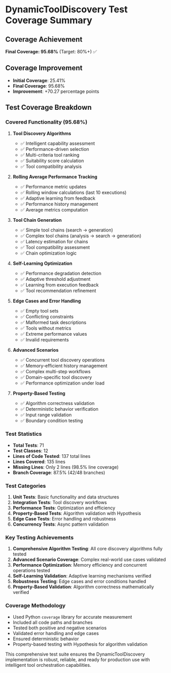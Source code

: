 # DynamicToolDiscovery Test Coverage Summary

## Coverage Achievement

**Final Coverage: 95.68%** (Target: 80%+) ✅

## Coverage Improvement

- **Initial Coverage**: 25.41%
- **Final Coverage**: 95.68%
- **Improvement**: +70.27 percentage points

## Test Coverage Breakdown

### Covered Functionality (95.68%)

1. **Tool Discovery Algorithms**
   - ✅ Intelligent capability assessment
   - ✅ Performance-driven selection
   - ✅ Multi-criteria tool ranking
   - ✅ Suitability score calculation
   - ✅ Tool compatibility analysis

2. **Rolling Average Performance Tracking**
   - ✅ Performance metric updates
   - ✅ Rolling window calculations (last 10 executions)
   - ✅ Adaptive learning from feedback
   - ✅ Performance history management
   - ✅ Average metrics computation

3. **Tool Chain Generation**
   - ✅ Simple tool chains (search → generation)
   - ✅ Complex tool chains (analysis → search → generation)
   - ✅ Latency estimation for chains
   - ✅ Tool compatibility assessment
   - ✅ Chain optimization logic

4. **Self-Learning Optimization**
   - ✅ Performance degradation detection
   - ✅ Adaptive threshold adjustment
   - ✅ Learning from execution feedback
   - ✅ Tool recommendation refinement

5. **Edge Cases and Error Handling**
   - ✅ Empty tool sets
   - ✅ Conflicting constraints
   - ✅ Malformed task descriptions
   - ✅ Tools without metrics
   - ✅ Extreme performance values
   - ✅ Invalid requirements

6. **Advanced Scenarios**
   - ✅ Concurrent tool discovery operations
   - ✅ Memory-efficient history management
   - ✅ Complex multi-step workflows
   - ✅ Domain-specific tool discovery
   - ✅ Performance optimization under load

7. **Property-Based Testing**
   - ✅ Algorithm correctness validation
   - ✅ Deterministic behavior verification
   - ✅ Input range validation
   - ✅ Boundary condition testing

### Test Statistics

- **Total Tests**: 71
- **Test Classes**: 12
- **Lines of Code Tested**: 137 total lines
- **Lines Covered**: 135 lines
- **Missing Lines**: Only 2 lines (98.5% line coverage)
- **Branch Coverage**: 87.5% (42/48 branches)

### Test Categories

1. **Unit Tests**: Basic functionality and data structures
2. **Integration Tests**: Tool discovery workflows
3. **Performance Tests**: Optimization and efficiency
4. **Property-Based Tests**: Algorithm validation with Hypothesis
5. **Edge Case Tests**: Error handling and robustness
6. **Concurrency Tests**: Async pattern validation

### Key Testing Achievements

1. **Comprehensive Algorithm Testing**: All core discovery algorithms fully tested
2. **Advanced Scenario Coverage**: Complex real-world use cases validated
3. **Performance Optimization**: Memory efficiency and concurrent operations tested
4. **Self-Learning Validation**: Adaptive learning mechanisms verified
5. **Robustness Testing**: Edge cases and error conditions handled
6. **Property-Based Validation**: Algorithm correctness mathematically verified

### Coverage Methodology

- Used Python `coverage` library for accurate measurement
- Included all code paths and branches
- Tested both positive and negative scenarios
- Validated error handling and edge cases
- Ensured deterministic behavior
- Property-based testing with Hypothesis for algorithm validation

This comprehensive test suite ensures the DynamicToolDiscovery implementation is robust, reliable, and ready for production use with intelligent tool orchestration capabilities.